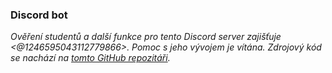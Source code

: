 ### Discord bot

*Ověření studentů a další funkce pro tento Discord server zajišťuje <@1246595043112779866>. Pomoc s jeho vývojem je vítána. Zdrojový kód se nachází na [tomto GitHub repozitáři](https://github.com/ArtifyCZ/ssps-discord-bot).*
